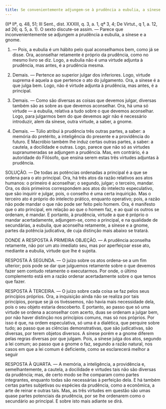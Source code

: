```yaml
---
title: Se convenientemente adjungem-se à prudência a eubulia, a sínese e a gnome
---
```


(IIª IIª, q. 48, 51; III Sent., dist. XXXIII, q. 3, a. 1, qª 3, 4; De Virtut., q 1, a. 12, ad 26; q. 5, a. 1).
  O sexto discute-se assim. — Parece que inconvenientemente se adjungem a prudência a eubulia, a sínese e a gnome.  

1. — Pois, a eubulia é um hábito pelo qual aconselhamos bem, como já se disse. Ora, aconselhar retamente é próprio da prudência, como no mesmo livro se diz. Logo, a eubulia não é uma virtude adjunta à prudência, mas antes, é a prudência mesma.  

2. Demais. — Pertence ao superior julgar dos inferiores. Logo, virtude suprema é aquela a que pertence o ato do julgamento. Ora, a sínese é a que julga bem. Logo, não é virtude adjunta à prudência, mas antes, é a principal.  

3. Demais. — Como são diversas as coisas que devemos julgar, diversas também são as sobre as que devemos aconselhar. Ora, há uma só virtude — a eubulia, relativa a tudo sobre o que devemos aconselhar. Logo, para julgarmos bem do que devemos agir não é necessário introduzir, alem da sínese, outra virtude, a saber, a gnome.  

4. Demais. — Túlio atribui à prudência três outras partes, a saber: a memória do pretérito, a inteligência do presente e a providência do futuro. E Macróbio também lhe induz certas outras partes, a saber: a cautela, a docilidade e outras. Logo, parece que não só as virtudes supranumeradas se adjungem a prudência.  Mas, em contrário, é a autoridade do Filósofo, que ensina serem estas três virtudes adjuntas à prudência.  

SOLUÇÃO. — De todas as potências ordenadas a principal é a que se ordena para o ato principal. Ora, há três atos da razão relativos aos atos humanos: o primeiro é aconselhar; o segundo, julgar; o terceiro, mandar. Ora, os dois primeiros correspondem aos atos do intelecto especulativo, que são inquirir e julgar, pois, o conselho é uma certa inquirição. Mas o terceiro ato é próprio do intelecto prático, enquanto operativo; pois, a razão não pode mandar o que não pode ser feito pelo homem. Ora, é manifesto que o ato principal, em relação ao que o homem faz, e ao qual os outros se ordenam, é mandar. E portanto, à prudência, virtude a que é próprio o mandar acertadamente, adjungem-se, como a principal, e na qualidade de secundárias, a eubulia, que aconselha retamente, a sínese e a gnome, partes da potência judicativa, de cuja distinção mais abaixo se tratará.  

DONDE A RESPOSTA À PRIMEIRA OBJEÇÃO. — A prudência aconselha retamente, não por um ato imediato seu, mas por aperfeiçoar esse ato, mediante a eubulia, virtude que lhe é sujeita.  

RESPOSTA À SEGUNDA. — O juízo sobre os atos ordena-se a um fim ulterior; pois pode se dar que julguemos retamente sobre o que devemos fazer sem contudo retamente o executarmos. Por onde, o último complemento está em a razão ordenar acertadamente sobre o que temos que fazer.  

RESPOSTA À TERCEIRA. — O juízo sobre cada coisa se faz pelos seus princípios próprios. Ora, a inquisição ainda não se realiza por tais princípios, porque se já os tivéssemos, não havia mais necessidade dela, pois o seu objeto estaria descoberto. E portanto, ao passo que só uma virtude se ordena a aconselhar com acerto, duas se ordenam a julgar bem, por não haver distinção nos princípios comuns, mas só nos próprios. Por isso é que, na ordem especulativa, só uma é a dialética, que perquire sobre tudo; ao passo que as ciências demonstrativas, que são judicativas, são diversas, por terem objetos diversos. A sínese porém e a gnome diferem pelas regras diversas por que julgam. Pois, a sínese julga dos atos, segundo a lei comum; ao passo que a gnome o faz, segundo a razão natural, nos casos em que a lei comum é deficiente, como se esclarecerá melhor a seguir  

RESPOSTA À QUARTA. — A memória, a inteligência, a providência e, semelhantemente, a cautela, a docilidade e virtudes tais não são diversas da prudência; mas, de certo modo se lhe comparam como partes integrantes, enquanto todas são necessárias à perfeição dela. E há também certas partes subjetivas ou espécies da prudência, como a econômica, a arte de reinar e outras tais. Mas, as três virtudes em questão são umas quase partes potenciais da prudência, por se lhe ordenarem como o secundário ao principal. E sobre isto mais adiante se dirá.